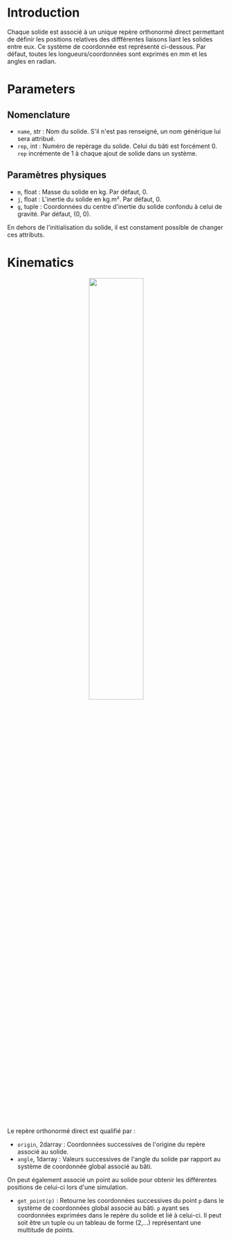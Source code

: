# Introduction

Chaque solide est associé à un unique repère orthonormé direct permettant de définir les positions relatives des diffférentes liaisons liant les solides entre eux. Ce système de coordonnée est représenté ci-dessous. Par défaut, toutes les longueurs/coordonnées sont exprimés en mm et les angles en radian. 

# Parameters
## Nomenclature

- `name`, str : Nom du solide. S'il n'est pas renseigné, un nom générique lui sera attribué.
- `rep`, int : Numéro de repèrage du solide. Celui du bâti est forcément 0. `rep` incrémente de 1 à chaque ajout de solide dans un système.

## Paramètres physiques

- `m`, float : Masse du solide en kg. Par défaut, 0. 
- `j`, float : L'inertie du solide en kg.m². Par défaut, 0. 
- `g`, tuple : Coordonnées du centre d'inertie du solide confondu à celui de gravité. Par défaut, (0, 0).

En dehors de l'initialisation du solide, il est constament possible de changer ces attributs.

# Kinematics

<p align="center" width="100%">
    <img width="50%" src="https://user-images.githubusercontent.com/93446869/181019881-8785a058-e1c5-452c-afc3-cc42e11b8e5d.svg">
</p>

Le repère orthonormé direct est qualifié par :

- `origin`, 2darray : Coordonnées successives de l'origine du repère associé au solide.
- `angle`, 1darray : Valeurs successives de l'angle du solide par rapport au système de coordonnée global associé au bâti.

On peut également associé un point au solide pour obtenir les différentes positions de celui-ci lors d'une simulation.

- `get_point(p)` : Retourne les coordonnées successives du point `p` dans le système de coordonnées global associé au bâti. `p` ayant ses coordonnées exprimées dans le repère du solide et lié à celui-ci. Il peut soit être un tuple ou un tableau de forme (2,...) représentant une multitude de points.
